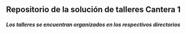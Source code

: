## Repositorio de la solución de talleres Cantera 1
##### Los talleres se encuentran organizados en los respectivos directorios

